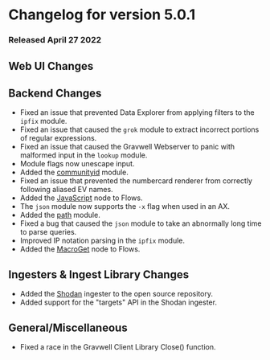 # Changelog for version 5.0.1

### Released April 27 2022

## Web UI Changes

## Backend Changes

* Fixed an issue that prevented Data Explorer from applying filters to the `ipfix` module.
* Fixed an issue that caused the `grok` module to extract incorrect portions of regular expressions.
* Fixed an issue that caused the Gravwell Webserver to panic with malformed input in the `lookup` module.
* Module flags now unescape input.
* Added the [communityid](#!search/communityid/communityid.md) module.
* Fixed an issue that prevented the numbercard renderer from correctly following aliased EV names.
* Added the [JavaScript](#!flows/nodes/javascript.md) node to Flows.
* The `json` module now supports the `-x` flag when used in an AX.
* Added the [path](#!search/path/path.md) module.
* Fixed a bug that caused the `json` module to take an abnormally long time to parse queries.
* Improved IP notation parsing in the `ipfix` module.
* Added the [MacroGet]() node to Flows.


## Ingesters & Ingest Library Changes

* Added the [Shodan](#!ingesters/shodan.md) ingester to the open source repository.
* Added support for the "targets" API in the Shodan ingester.


## General/Miscellaneous

* Fixed a race in the Gravwell Client Library Close() function.
